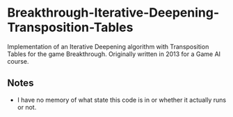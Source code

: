 # Breakthrough-Iterative-Deepening-Transposition-Tables
Implementation of an Iterative Deepening algorithm with Transposition Tables for the game Breakthrough. Originally written in 2013 for a Game AI course.


## Notes
- I have no memory of what state this code is in or whether it actually runs or not.
